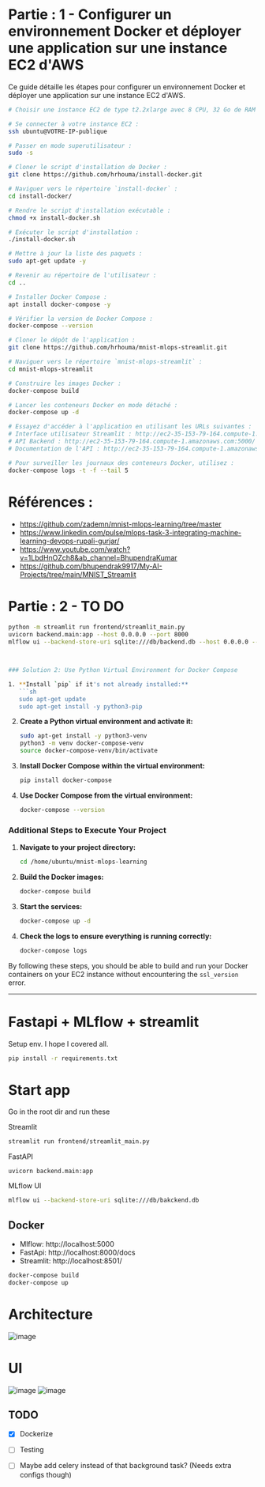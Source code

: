 # Partie : 1 - Configurer un environnement Docker et déployer une application sur une instance EC2 d'AWS

Ce guide détaille les étapes pour configurer un environnement Docker et déployer une application sur une instance EC2 d'AWS.

```bash
# Choisir une instance EC2 de type t2.2xlarge avec 8 CPU, 32 Go de RAM et 50 Go de volume de stockage.

# Se connecter à votre instance EC2 :
ssh ubuntu@VOTRE-IP-publique

# Passer en mode superutilisateur :
sudo -s

# Cloner le script d'installation de Docker :
git clone https://github.com/hrhouma/install-docker.git

# Naviguer vers le répertoire `install-docker` :
cd install-docker/

# Rendre le script d'installation exécutable :
chmod +x install-docker.sh

# Exécuter le script d'installation :
./install-docker.sh

# Mettre à jour la liste des paquets :
sudo apt-get update -y

# Revenir au répertoire de l'utilisateur :
cd ..

# Installer Docker Compose :
apt install docker-compose -y

# Vérifier la version de Docker Compose :
docker-compose --version

# Cloner le dépôt de l'application :
git clone https://github.com/hrhouma/mnist-mlops-streamlit.git

# Naviguer vers le répertoire `mnist-mlops-streamlit` :
cd mnist-mlops-streamlit

# Construire les images Docker :
docker-compose build

# Lancer les conteneurs Docker en mode détaché :
docker-compose up -d

# Essayez d'accéder à l'application en utilisant les URLs suivantes :
# Interface utilisateur Streamlit : http://ec2-35-153-79-164.compute-1.amazonaws.com:8501/
# API Backend : http://ec2-35-153-79-164.compute-1.amazonaws.com:5000/
# Documentation de l'API : http://ec2-35-153-79-164.compute-1.amazonaws.com:8000/docs#/

# Pour surveiller les journaux des conteneurs Docker, utilisez :
docker-compose logs -t -f --tail 5
```

# Références : 
- https://github.com/zademn/mnist-mlops-learning/tree/master
- https://www.linkedin.com/pulse/mlops-task-3-integrating-machine-learning-devops-rupali-gurjar/
- https://www.youtube.com/watch?v=1LbdHnOZch8&ab_channel=BhupendraKumar
- https://github.com/bhupendrak9917/My-AI-Projects/tree/main/MNIST_Streamlit

# Partie : 2 - TO DO

```bash
python -m streamlit run frontend/streamlit_main.py
uvicorn backend.main:app --host 0.0.0.0 --port 8000
mlflow ui --backend-store-uri sqlite:///db/backend.db --host 0.0.0.0 --port 5000



### Solution 2: Use Python Virtual Environment for Docker Compose

1. **Install `pip` if it's not already installed:**
   ```sh
   sudo apt-get update
   sudo apt-get install -y python3-pip
   ```

2. **Create a Python virtual environment and activate it:**
   ```sh
   sudo apt-get install -y python3-venv
   python3 -m venv docker-compose-venv
   source docker-compose-venv/bin/activate
   ```

3. **Install Docker Compose within the virtual environment:**
   ```sh
   pip install docker-compose
   ```

4. **Use Docker Compose from the virtual environment:**
   ```sh
   docker-compose --version
   ```

### Additional Steps to Execute Your Project

1. **Navigate to your project directory:**
   ```sh
   cd /home/ubuntu/mnist-mlops-learning
   ```

2. **Build the Docker images:**
   ```sh
   docker-compose build
   ```

3. **Start the services:**
   ```sh
   docker-compose up -d
   ```

4. **Check the logs to ensure everything is running correctly:**
   ```sh
   docker-compose logs
   ```

By following these steps, you should be able to build and run your Docker containers on your EC2 instance without encountering the `ssl_version` error.

---------
# Fastapi + MLflow + streamlit

Setup env. I hope I covered all.
```bash
pip install -r requirements.txt
```
# Start app
Go in the root dir and run these

Streamlit
```bash
streamlit run frontend/streamlit_main.py
```

FastAPI 
```
uvicorn backend.main:app
```

MLflow UI
```bash
mlflow ui --backend-store-uri sqlite:///db/bakckend.db
```

## Docker
- Mlflow: http://localhost:5000
- FastApi: http://localhost:8000/docs
- Streamlit: http://localhost:8501/

```bash
docker-compose build
docker-compose up
```

# Architecture
![image](resources/arch.png)

# UI 
![image](resources/train_pic.png)
![image](resources/pred_pic.png)


## TODO
- [x] Dockerize
- [ ] Testing
- [ ] Maybe add celery instead of that background task? (Needs extra configs though)


